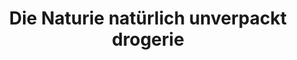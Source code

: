 ---
title: "Die Naturie natürlich unverpackt drogerie"
url: /vaihingen-an-der-enz/die-naturie-natuerlich-unverpackt-drogerie/
shop: Drogerie
---
